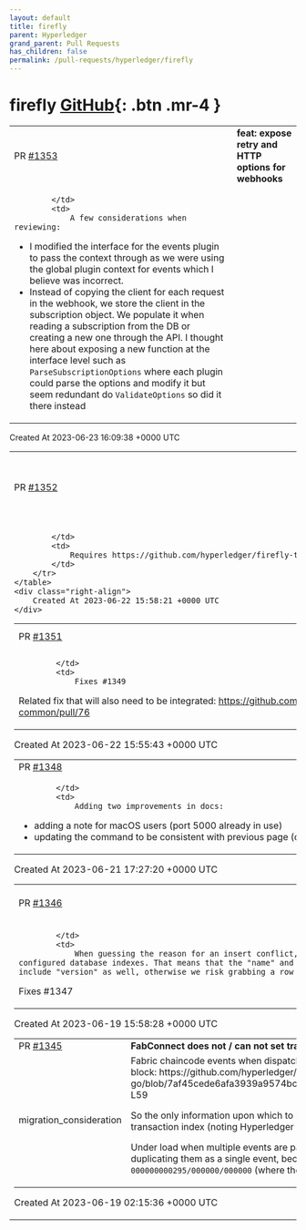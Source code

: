 ```yaml
---
layout: default
title: firefly
parent: Hyperledger
grand_parent: Pull Requests
has_children: false
permalink: /pull-requests/hyperledger/firefly
---
```


# firefly <span class="fs-3 right-align">[GitHub](https://github.com/hyperledger/firefly){: .btn .mr-4 }</span>


<div>
    <table>
        <tr>
            <td>
                PR <a href="https://github.com/hyperledger/firefly/pull/1353" class=".btn">#1353</a>
            </td>
            <td>
                <b>
                    feat: expose retry and HTTP options for webhooks
                </b>
            </td>
        </tr>
        <tr>
            <td>
                
            </td>
            <td>
                A few considerations when reviewing:
- I modified the interface for the events plugin to pass the context through as we were using the global plugin context for events which I believe was incorrect.
- Instead of copying the client for each request in the webhook, we store the client in the subscription object. We populate it when reading a subscription from the DB or creating a new one through the API. I thought here about exposing a new function at the interface level such as `ParseSubscriptionOptions` where each plugin could parse the options and modify it but seem redundant do `ValidateOptions` so did it there instead
            </td>
        </tr>
    </table>
    <div class="right-align">
        Created At 2023-06-23 16:09:38 +0000 UTC
    </div>
</div>

<div>
    <table>
        <tr>
            <td>
                PR <a href="https://github.com/hyperledger/firefly/pull/1352" class=".btn">#1352</a>
            </td>
            <td>
                <b>
                    Add E2E test for indexing an existing ERC1155
                </b>
            </td>
        </tr>
        <tr>
            <td>
                
            </td>
            <td>
                Requires https://github.com/hyperledger/firefly-tokens-erc1155/pull/129
            </td>
        </tr>
    </table>
    <div class="right-align">
        Created At 2023-06-22 15:58:21 +0000 UTC
    </div>
</div>

<div>
    <table>
        <tr>
            <td>
                PR <a href="https://github.com/hyperledger/firefly/pull/1351" class=".btn">#1351</a>
            </td>
            <td>
                <b>
                    Use NetworkName instead of Name for definition topics
                </b>
            </td>
        </tr>
        <tr>
            <td>
                
            </td>
            <td>
                Fixes #1349

Related fix that will also need to be integrated: https://github.com/hyperledger/firefly-common/pull/76
            </td>
        </tr>
    </table>
    <div class="right-align">
        Created At 2023-06-22 15:55:43 +0000 UTC
    </div>
</div>

<div>
    <table>
        <tr>
            <td>
                PR <a href="https://github.com/hyperledger/firefly/pull/1348" class=".btn">#1348</a>
            </td>
            <td>
                <b>
                    Docs improvements
                </b>
            </td>
        </tr>
        <tr>
            <td>
                
            </td>
            <td>
                Adding two improvements in docs:

- adding a note for macOS users (port 5000 already in use)
- updating the command to be consistent with previous page (created `dev` stack but next page started `demo`)
            </td>
        </tr>
    </table>
    <div class="right-align">
        Created At 2023-06-21 17:27:20 +0000 UTC
    </div>
</div>

<div>
    <table>
        <tr>
            <td>
                PR <a href="https://github.com/hyperledger/firefly/pull/1346" class=".btn">#1346</a>
            </td>
            <td>
                <b>
                    Fix uniqueness check in InsertOrGetFFI to match indexes
                </b>
            </td>
        </tr>
        <tr>
            <td>
                
            </td>
            <td>
                When guessing the reason for an insert conflict, the query needs to exactly match the configured database indexes. That means that the "name" and "networkName" queries need to both include "version" as well, otherwise we risk grabbing a row that isn't actually a conflict.

Fixes #1347 
            </td>
        </tr>
    </table>
    <div class="right-align">
        Created At 2023-06-19 15:58:28 +0000 UTC
    </div>
</div>

<div>
    <table>
        <tr>
            <td>
                PR <a href="https://github.com/hyperledger/firefly/pull/1345" class=".btn">#1345</a>
            </td>
            <td>
                <b>
                    FabConnect does not / can not set transactionIndex and eventIndex
                </b>
            </td>
        </tr>
        <tr>
            <td>
                <span class="chip">migration_consideration</span>
            </td>
            <td>
                Fabric chaincode events when dispatched to FabConnect by the Fabric SDK do not contain the index within the block:
https://github.com/hyperledger/fabric-sdk-go/blob/7af45cede6afa3939a9574bc9948cca9fb424257/pkg/common/providers/fab/eventservice.go#L43C1-L59

So the only information upon which to build a unique `ProtocolID` for the event is the block number, and the transaction index (noting Hyperledger Fabric has a restriction of one transaction per block).

Under load when multiple events are packed into a single block in Fabric, the FireFly Core code was de-duplicating them as a single event, because they all had the same `ProtocolID`, such as `000000000295/000000/000000` (where the second and third parts are always zeros).
            </td>
        </tr>
    </table>
    <div class="right-align">
        Created At 2023-06-19 02:15:36 +0000 UTC
    </div>
</div>

